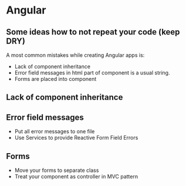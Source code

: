 # Angular

## Some ideas how to not repeat your code (keep DRY)

A most common mistakes while creating Angular apps is:
- Lack of component inheritance
- Error field messages in html part of component is a usual string.
- Forms are placed into component

## Lack of component inheritance

## Error field messages
- Put all error messages to one file
- Use Services to provide Reactive Form Field Errors

## Forms
- Move your forms to separate class
- Treat your component as controller in MVC pattern
